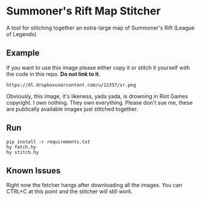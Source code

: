 # Summoner's Rift Map Stitcher
A tool for stitching together an extra-large map of Summoner's Rift (League of Legends)

## Example
If you want to use this image please either copy it or stitch it yourself with the code in this repo. **Do not link to it**.

    https://dl.dropboxusercontent.com/u/12357/sr.png
    
Obviously, this image, it's likeness, yada yada, is drowning in Riot Games copyright. I own nothing. They own everything. Please don't sue me, these are publically available images just stitched together.   

## Run
    pip install -r requirements.txt
    hy fetch.hy
	hy stitch.hy
	
## Known Issues

Right now the fetcher hangs after downloading all the images. You can CTRL+C at this point and the stitcher will still work.
